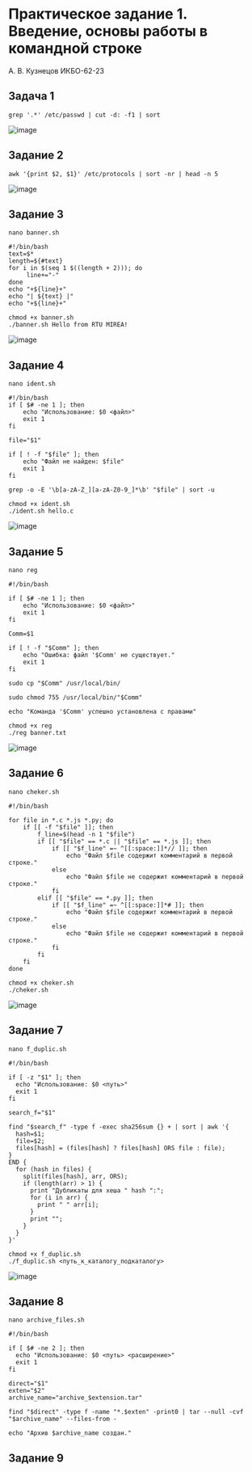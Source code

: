 # Практическое задание 1. Введение, основы работы в командной строке

А. В. Кузнецов ИКБО-62-23

## Задача 1

```
grep '.*' /etc/passwd | cut -d: -f1 | sort
```

![image](https://github.com/user-attachments/assets/16b692a4-213d-4c70-98cf-76a430df3d0a)

## Задание 2

```
awk '{print $2, $1}' /etc/protocols | sort -nr | head -n 5
```

![image](https://github.com/user-attachments/assets/3ee87b19-dc62-4c05-8c59-4c6e52831fc7)

## Задание 3

```
nano banner.sh

#!/bin/bash
text=$*
length=${#text}
for i in $(seq 1 $((length + 2))); do
     line+="-"
done
echo "+${line}+"
echo "| ${text} |"
echo "+${line}+"

chmod +x banner.sh
./banner.sh Hello from RTU MIREA!
```

![image](https://github.com/user-attachments/assets/a86714b9-0a9e-42ad-8ad2-7a6a75dd9ea4)

## Задание 4

```
nano ident.sh

#!/bin/bash
if [ $# -ne 1 ]; then
    echo "Использование: $0 <файл>"
    exit 1
fi
 
file="$1"
 
if [ ! -f "$file" ]; then
    echo "Файл не найден: $file"
    exit 1
fi
 
grep -o -E '\b[a-zA-Z_][a-zA-Z0-9_]*\b' "$file" | sort -u

chmod +x ident.sh
./ident.sh hello.c
```

![image](https://github.com/user-attachments/assets/7d27bfed-5dc9-4e5f-bd35-6c6a77ee5862)

## Задание 5

```
nano reg

#!/bin/bash
 
if [ $# -ne 1 ]; then
    echo "Использование: $0 <файл>"
    exit 1
fi
 
Comm=$1
 
if [ ! -f "$Comm" ]; then
    echo "Ошибка: файл '$Comm' не существует."
    exit 1
fi
 
sudo cp "$Comm" /usr/local/bin/
 
sudo chmod 755 /usr/local/bin/"$Comm"
 
echo "Команда '$Comm' успешно установлена с правами"

chmod +x reg
./reg banner.txt
```

![image](https://github.com/user-attachments/assets/59da4b57-a3a3-4093-b61b-41442582a2e4)

## Задание 6

```
nano cheker.sh

#!/bin/bash
 
for file in *.c *.js *.py; do
    if [[ -f "$file" ]]; then
        f_line=$(head -n 1 "$file")
        if [[ "$file" == *.c || "$file" == *.js ]]; then
            if [[ "$f_line" =~ ^[[:space:]]*// ]]; then
                echo "Файл $file содержит комментарий в первой строке."
            else
                echo "Файл $file не содержит комментарий в первой строке."
            fi
        elif [[ "$file" == *.py ]]; then
            if [[ "$f_line" =~ ^[[:space:]]*# ]]; then
                echo "Файл $file содержит комментарий в первой строке."
            else
                echo "Файл $file не содержит комментарий в первой строке."
            fi
        fi
    fi
done

chmod +x cheker.sh
./cheker.sh
```

![image](https://github.com/user-attachments/assets/3b3d119f-ec70-4916-9997-2fb31f26f881)

## Задание 7

```
nano f_duplic.sh

#!/bin/bash

if [ -z "$1" ]; then
  echo "Использование: $0 <путь>"
  exit 1
fi

search_f="$1"

find "$search_f" -type f -exec sha256sum {} + | sort | awk '{
  hash=$1;
  file=$2;
  files[hash] = (files[hash] ? files[hash] ORS file : file);
} 
END {
  for (hash in files) {
    split(files[hash], arr, ORS);
    if (length(arr) > 1) {
      print "Дубликаты для хеша " hash ":";
      for (i in arr) {
        print " " arr[i];
      }
      print "";
    }
  }
}'

chmod +x f_duplic.sh
./f_duplic.sh <путь_к_каталогу_подкаталогу>
```

![image](https://github.com/user-attachments/assets/11aee96f-9ec8-4ebc-8a0b-bcf684b65c5e)

## Задание 8

```
nano archive_files.sh

#!/bin/bash

if [ $# -ne 2 ]; then
  echo "Использование: $0 <путь> <расширение>"
  exit 1
fi

direct="$1"
exten="$2"
archive_name="archive_$extension.tar"

find "$direct" -type f -name "*.$exten" -print0 | tar --null -cvf "$archive_name" --files-from -

echo "Архив $archive_name создан."
```

## Задание 9

